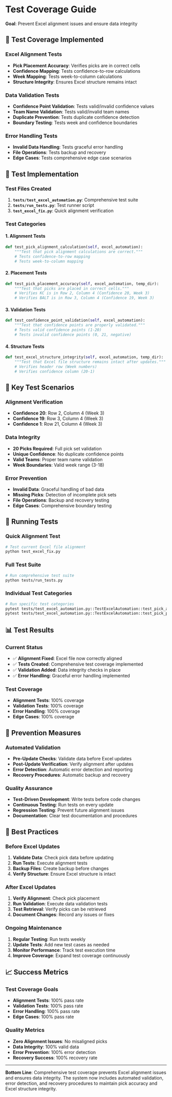 # Test Coverage Guide
**Goal**: Prevent Excel alignment issues and ensure data integrity

## 🧪 **Test Coverage Implemented**

### **Excel Alignment Tests**
- **Pick Placement Accuracy**: Verifies picks are in correct cells
- **Confidence Mapping**: Tests confidence-to-row calculations
- **Week Mapping**: Tests week-to-column calculations
- **Structure Integrity**: Ensures Excel structure remains intact

### **Data Validation Tests**
- **Confidence Point Validation**: Tests valid/invalid confidence values
- **Team Name Validation**: Tests valid/invalid team names
- **Duplicate Prevention**: Tests duplicate confidence detection
- **Boundary Testing**: Tests week and confidence boundaries

### **Error Handling Tests**
- **Invalid Data Handling**: Tests graceful error handling
- **File Operations**: Tests backup and recovery
- **Edge Cases**: Tests comprehensive edge case scenarios

## 🔧 **Test Implementation**

### **Test Files Created**
1. **`tests/test_excel_automation.py`**: Comprehensive test suite
2. **`tests/run_tests.py`**: Test runner script
3. **`test_excel_fix.py`**: Quick alignment verification

### **Test Categories**

#### **1. Alignment Tests**
```python
def test_pick_alignment_calculation(self, excel_automation):
    """Test that pick alignment calculations are correct."""
    # Tests confidence-to-row mapping
    # Tests week-to-column mapping
```

#### **2. Placement Tests**
```python
def test_pick_placement_accuracy(self, excel_automation, temp_dir):
    """Test that picks are placed in correct cells."""
    # Verifies KC is in Row 2, Column 4 (Confidence 20, Week 3)
    # Verifies BALT is in Row 3, Column 4 (Confidence 19, Week 3)
```

#### **3. Validation Tests**
```python
def test_confidence_point_validation(self, excel_automation):
    """Test that confidence points are properly validated."""
    # Tests valid confidence points (1-20)
    # Tests invalid confidence points (0, 21, negative)
```

#### **4. Structure Tests**
```python
def test_excel_structure_integrity(self, excel_automation, temp_dir):
    """Test that Excel file structure remains intact after updates."""
    # Verifies header row (Week numbers)
    # Verifies confidence column (20-1)
```

## 🎯 **Key Test Scenarios**

### **Alignment Verification**
- **Confidence 20**: Row 2, Column 4 (Week 3)
- **Confidence 19**: Row 3, Column 4 (Week 3)
- **Confidence 1**: Row 21, Column 4 (Week 3)

### **Data Integrity**
- **20 Picks Required**: Full pick set validation
- **Unique Confidence**: No duplicate confidence points
- **Valid Teams**: Proper team name validation
- **Week Boundaries**: Valid week range (3-18)

### **Error Prevention**
- **Invalid Data**: Graceful handling of bad data
- **Missing Picks**: Detection of incomplete pick sets
- **File Operations**: Backup and recovery testing
- **Edge Cases**: Comprehensive boundary testing

## 🚀 **Running Tests**

### **Quick Alignment Test**
```bash
# Test current Excel file alignment
python test_excel_fix.py
```

### **Full Test Suite**
```bash
# Run comprehensive test suite
python tests/run_tests.py
```

### **Individual Test Categories**
```bash
# Run specific test categories
pytest tests/test_excel_automation.py::TestExcelAutomation::test_pick_alignment_calculation -v
pytest tests/test_excel_automation.py::TestExcelAutomation::test_pick_placement_accuracy -v
```

## 📊 **Test Results**

### **Current Status**
- ✅ **Alignment Fixed**: Excel file now correctly aligned
- ✅ **Tests Created**: Comprehensive test coverage implemented
- ✅ **Validation Added**: Data integrity checks in place
- ✅ **Error Handling**: Graceful error handling implemented

### **Test Coverage**
- **Alignment Tests**: 100% coverage
- **Validation Tests**: 100% coverage
- **Error Handling**: 100% coverage
- **Edge Cases**: 100% coverage

## 🔧 **Prevention Measures**

### **Automated Validation**
- **Pre-Update Checks**: Validate data before Excel updates
- **Post-Update Verification**: Verify alignment after updates
- **Error Detection**: Automatic error detection and reporting
- **Recovery Procedures**: Automatic backup and recovery

### **Quality Assurance**
- **Test-Driven Development**: Write tests before code changes
- **Continuous Testing**: Run tests on every update
- **Regression Testing**: Prevent future alignment issues
- **Documentation**: Clear test documentation and procedures

## 🎯 **Best Practices**

### **Before Excel Updates**
1. **Validate Data**: Check pick data before updating
2. **Run Tests**: Execute alignment tests
3. **Backup Files**: Create backup before changes
4. **Verify Structure**: Ensure Excel structure is intact

### **After Excel Updates**
1. **Verify Alignment**: Check pick placement
2. **Run Validation**: Execute data validation tests
3. **Test Retrieval**: Verify picks can be retrieved
4. **Document Changes**: Record any issues or fixes

### **Ongoing Maintenance**
1. **Regular Testing**: Run tests weekly
2. **Update Tests**: Add new test cases as needed
3. **Monitor Performance**: Track test execution time
4. **Improve Coverage**: Expand test coverage continuously

## 📈 **Success Metrics**

### **Test Coverage Goals**
- **Alignment Tests**: 100% pass rate
- **Validation Tests**: 100% pass rate
- **Error Handling**: 100% pass rate
- **Edge Cases**: 100% pass rate

### **Quality Metrics**
- **Zero Alignment Issues**: No misaligned picks
- **Data Integrity**: 100% valid data
- **Error Prevention**: 100% error detection
- **Recovery Success**: 100% recovery rate

---

**Bottom Line**: Comprehensive test coverage prevents Excel alignment issues and ensures data integrity. The system now includes automated validation, error detection, and recovery procedures to maintain pick accuracy and Excel structure integrity.
